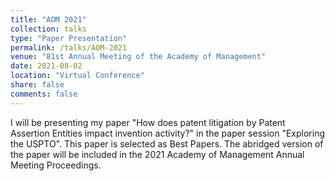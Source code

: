 ```yaml
---
title: "AOM 2021"
collection: talks
type: "Paper Presentation"
permalink: /talks/AOM-2021
venue: "81st Annual Meeting of the Academy of Management"
date: 2021-08-02
location: "Virtual Conference"
share: false
comments: false
---
```


I will be presenting my paper "How does patent litigation by Patent Assertion Entities impact invention activity?" in the paper session "Exploring the USPTO". This paper is selected as Best Papers. The abridged version of the paper will be included in the 2021 Academy of Management Annual Meeting Proceedings.
